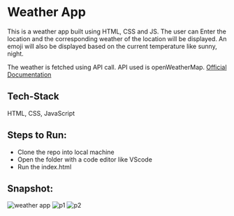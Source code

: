 # Weather App
This is a weather app built using HTML, CSS and JS. The user can Enter the location and the corresponding weather of the location will be displayed. An emoji will also be displayed based on the current temperature like sunny, night.

The weather is fetched using API call.
API used is openWeatherMap. [Official Documentation](https://openweathermap.org/)


## Tech-Stack 
 HTML, CSS, JavaScript

## Steps to Run:
- Clone the repo into local machine
- Open the folder with a code editor like VScode
- Run the index.html

## Snapshot:
![weather app](https://user-images.githubusercontent.com/84179065/194887799-fa5965c2-4cec-4656-8a3e-debe54bde4c3.JPG)
![p1](https://user-images.githubusercontent.com/84179065/194887806-8a71cccd-1646-40bd-b5cf-1a618fe47d32.JPG)
![p2](https://user-images.githubusercontent.com/84179065/194887809-be1f63da-240d-4638-a0cf-59f5b1ef2400.JPG)

